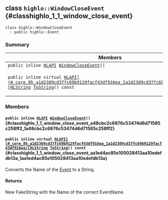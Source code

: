 ## class `highlo::WindowCloseEvent` {#classhighlo_1_1_window_close_event}

```
class highlo::WindowCloseEvent
  : public highlo::Event
```

### Summary

 Members                        | Descriptions                                
--------------------------------|---------------------------------------------
`public inline `[`HLAPI`](#_core_8h_a1d2309cd37fc69b9129facf43df916ea_1a1d2309cd37fc69b9129facf43df916ea)` `[`WindowCloseEvent`](#classhighlo_1_1_window_close_event_a48cbc2c6876c53474d6d71585c258ff2_1a48cbc2c6876c53474d6d71585c258ff2)`()` | 
`public inline virtual `[`HLAPI](#_core_8h_a1d2309cd37fc69b9129facf43df916ea_1a1d2309cd37fc69b9129facf43df916ea)[HLString`](docs-api/api-highlo.md#namespacehighlo_aae9b5b2474b992680f5555779f4bd538_1aae9b5b2474b992680f5555779f4bd538)` `[`ToString`](#classhighlo_1_1_window_close_event_aa1ed4ac85e105028413aa10edefdb13a_1aa1ed4ac85e105028413aa10edefdb13a)`() const` | Converts the Name of the [Event](docs-api/api-highlo--Event.md#classhighlo_1_1_event) to a String.

### Members

#### `public inline `[`HLAPI`](#_core_8h_a1d2309cd37fc69b9129facf43df916ea_1a1d2309cd37fc69b9129facf43df916ea)` `[`WindowCloseEvent`](#classhighlo_1_1_window_close_event_a48cbc2c6876c53474d6d71585c258ff2_1a48cbc2c6876c53474d6d71585c258ff2)`()` {#classhighlo_1_1_window_close_event_a48cbc2c6876c53474d6d71585c258ff2_1a48cbc2c6876c53474d6d71585c258ff2}

#### `public inline virtual `[`HLAPI](#_core_8h_a1d2309cd37fc69b9129facf43df916ea_1a1d2309cd37fc69b9129facf43df916ea)[HLString`](docs-api/api-highlo.md#namespacehighlo_aae9b5b2474b992680f5555779f4bd538_1aae9b5b2474b992680f5555779f4bd538)` `[`ToString`](#classhighlo_1_1_window_close_event_aa1ed4ac85e105028413aa10edefdb13a_1aa1ed4ac85e105028413aa10edefdb13a)`() const` {#classhighlo_1_1_window_close_event_aa1ed4ac85e105028413aa10edefdb13a_1aa1ed4ac85e105028413aa10edefdb13a}

Converts the Name of the [Event](docs-api/api-highlo--Event.md#classhighlo_1_1_event) to a String.

#### Returns
New FakeString with the Name of the correct EventName.

